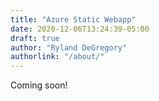```yaml
---
title: "Azure Static Webapp"
date: 2020-12-06T13:24:39-05:00
draft: true
author: "Ryland DeGregory"
authorlink: "/about/"
---
```


Coming soon!